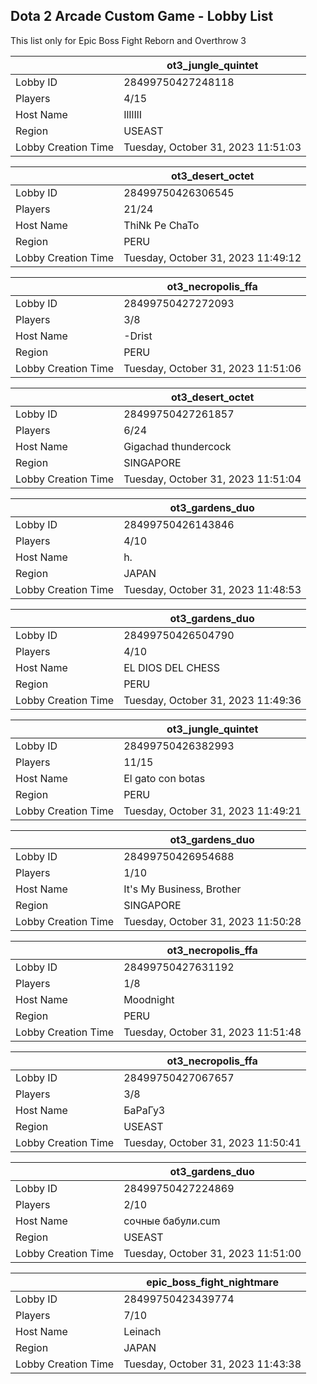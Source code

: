 ## Dota 2 Arcade Custom Game - Lobby List

This list only for Epic Boss Fight Reborn and Overthrow 3

|  | ot3_jungle_quintet |
| ------ | ------ |
| Lobby ID | 28499750427248118 |
| Players | 4/15 |
| Host Name | IlIlIlI |
| Region | USEAST |
| Lobby Creation Time | Tuesday, October 31, 2023 11:51:03 |


|  | ot3_desert_octet |
| ------ | ------ |
| Lobby ID | 28499750426306545 |
| Players | 21/24 |
| Host Name | ThiNk Pe ChaTo |
| Region | PERU |
| Lobby Creation Time | Tuesday, October 31, 2023 11:49:12 |


|  | ot3_necropolis_ffa |
| ------ | ------ |
| Lobby ID | 28499750427272093 |
| Players | 3/8 |
| Host Name | -Drist |
| Region | PERU |
| Lobby Creation Time | Tuesday, October 31, 2023 11:51:06 |


|  | ot3_desert_octet |
| ------ | ------ |
| Lobby ID | 28499750427261857 |
| Players | 6/24 |
| Host Name | Gigachad thundercock |
| Region | SINGAPORE |
| Lobby Creation Time | Tuesday, October 31, 2023 11:51:04 |


|  | ot3_gardens_duo |
| ------ | ------ |
| Lobby ID | 28499750426143846 |
| Players | 4/10 |
| Host Name | h. |
| Region | JAPAN |
| Lobby Creation Time | Tuesday, October 31, 2023 11:48:53 |


|  | ot3_gardens_duo |
| ------ | ------ |
| Lobby ID | 28499750426504790 |
| Players | 4/10 |
| Host Name | EL DIOS DEL CHESS |
| Region | PERU |
| Lobby Creation Time | Tuesday, October 31, 2023 11:49:36 |


|  | ot3_jungle_quintet |
| ------ | ------ |
| Lobby ID | 28499750426382993 |
| Players | 11/15 |
| Host Name | El gato con botas |
| Region | PERU |
| Lobby Creation Time | Tuesday, October 31, 2023 11:49:21 |


|  | ot3_gardens_duo |
| ------ | ------ |
| Lobby ID | 28499750426954688 |
| Players | 1/10 |
| Host Name | It's My Business, Brother |
| Region | SINGAPORE |
| Lobby Creation Time | Tuesday, October 31, 2023 11:50:28 |


|  | ot3_necropolis_ffa |
| ------ | ------ |
| Lobby ID | 28499750427631192 |
| Players | 1/8 |
| Host Name | Moodnight |
| Region | PERU |
| Lobby Creation Time | Tuesday, October 31, 2023 11:51:48 |


|  | ot3_necropolis_ffa |
| ------ | ------ |
| Lobby ID | 28499750427067657 |
| Players | 3/8 |
| Host Name | БаРаГуЗ |
| Region | USEAST |
| Lobby Creation Time | Tuesday, October 31, 2023 11:50:41 |


|  | ot3_gardens_duo |
| ------ | ------ |
| Lobby ID | 28499750427224869 |
| Players | 2/10 |
| Host Name | сочные бабули.cum |
| Region | USEAST |
| Lobby Creation Time | Tuesday, October 31, 2023 11:51:00 |


|  | epic_boss_fight_nightmare |
| ------ | ------ |
| Lobby ID | 28499750423439774 |
| Players | 7/10 |
| Host Name | Leinach |
| Region | JAPAN |
| Lobby Creation Time | Tuesday, October 31, 2023 11:43:38 |


